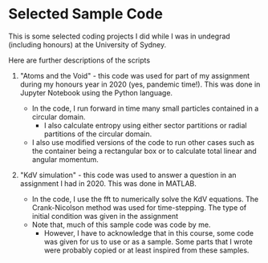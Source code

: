 # Selected Sample Code
This is some selected coding projects I did while I was in undegrad (including honours) at the University of Sydney.

Here are further descriptions of the scripts
1) "Atoms and the Void" - this code was used for part of my assignment during my honours year in 2020 (yes, pandemic time!). This was done in Jupyter Notebook using the Python language.
   - In the code, I run forward in time many small particles contained in a circular domain.
     - I also calculate entropy using either sector partitions or radial partitions of the circular domain.
   - I also use modified versions of the code to run other cases such as the container being a rectangular box or to calculate total linear and angular momentum.

2) "KdV simulation" - this code was used to answer a question in an assignment I had in 2020. This was done in MATLAB.
   - In the code, I use the fft to numerically solve the KdV equations. The Crank-Nicolson method was used for time-stepping. The type of initial condition was given in the assignment
   - Note that, much of this sample code was code by me.
     - However, I have to acknowledge that in this course, some code was given for us to use or as a sample. Some parts that I wrote were probably copied or at least inspired from these samples.
